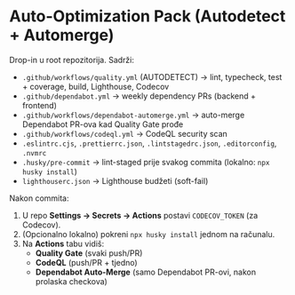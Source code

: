 # Auto-Optimization Pack (Autodetect + Automerge)

Drop-in u root repozitorija. Sadrži:
- `.github/workflows/quality.yml` (AUTODETECT) → lint, typecheck, test + coverage, build, Lighthouse, Codecov
- `.github/dependabot.yml` → weekly dependency PRs (backend + frontend)
- `.github/workflows/dependabot-automerge.yml` → auto-merge Dependabot PR-ova kad Quality Gate prođe
- `.github/workflows/codeql.yml` → CodeQL security scan
- `.eslintrc.cjs`, `.prettierrc.json`, `.lintstagedrc.json`, `.editorconfig`, `.nvmrc`
- `.husky/pre-commit` → lint-staged prije svakog commita (lokalno: `npx husky install`)
- `lighthouserc.json` → Lighthouse budžeti (soft-fail)

Nakon commita:
1) U repo **Settings → Secrets → Actions** postavi `CODECOV_TOKEN` (za Codecov).
2) (Opcionalno lokalno) pokreni `npx husky install` jednom na računalu.
3) Na **Actions** tabu vidiš:
   - **Quality Gate** (svaki push/PR)
   - **CodeQL** (push/PR + tjedno)
   - **Dependabot Auto-Merge** (samo Dependabot PR-ovi, nakon prolaska checkova)
